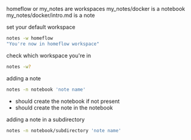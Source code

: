 homeflow or my_notes are workspaces
my_notes/docker is a notebook
my_notes/docker/intro.md is a note

set your default workspace
```bash
notes -w homeflow
"You're now in homeflow workspace"
```

check which workspace you're in
```bash
notes -w?
```

adding a note
```bash
notes -n notebook 'note name'
```
- should create the notebook if not present
- should create the note in the notebook

adding a note in a subdirectory
```bash
notes -n notebook/subdirectory 'note name'
```